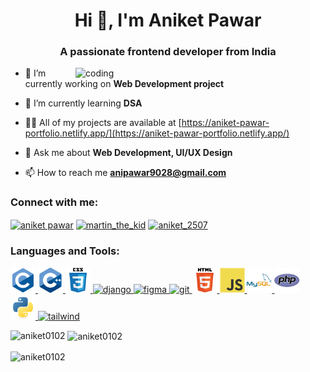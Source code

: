 <!---
ANIKET0102/ANIKET0102 is a ✨ special ✨ repository because its `README.md` (this file) appears on your GitHub profile.
You can click the Preview link to take a look at your changes.
--->

<h1 align="center">Hi 👋, I'm Aniket Pawar</h1>
<h3 align="center">A passionate frontend developer from India</h3>

<img align="right" width="400px" alt="coding" src="https://i.pinimg.com/originals/75/e7/ef/75e7ef7aa27009befb076509382b86b8.gif">

- 🔭 I’m currently working on **Web Development project**

- 🌱 I’m currently learning **DSA**

- 👨‍💻 All of my projects are available at [https://aniket-pawar-portfolio.netlify.app/](https://aniket-pawar-portfolio.netlify.app/)

- 💬 Ask me about **Web Development, UI/UX Design**

- 📫 How to reach me **anipawar9028@gmail.com**

<h3 align="left">Connect with me:</h3>
<p align="left">
<a href="https://linkedin.com/in/aniket pawar" target="blank"><img align="center" src="https://raw.githubusercontent.com/rahuldkjain/github-profile-readme-generator/master/src/images/icons/Social/linked-in-alt.svg" alt="aniket pawar" height="30" width="40" /></a>
<a href="https://www.youtube.com/c/martin_the_kid" target="blank"><img align="center" src="https://raw.githubusercontent.com/rahuldkjain/github-profile-readme-generator/master/src/images/icons/Social/youtube.svg" alt="martin_the_kid" height="30" width="40" /></a>
<a href="https://www.codechef.com/users/aniket_2507" target="blank"><img align="center" src="https://cdn.jsdelivr.net/npm/simple-icons@3.1.0/icons/codechef.svg" alt="aniket_2507" height="30" width="40" /></a>
</p>

<h3 align="left">Languages and Tools:</h3>
<p align="left"> <a href="https://www.cprogramming.com/" target="_blank" rel="noreferrer"> <img src="https://raw.githubusercontent.com/devicons/devicon/master/icons/c/c-original.svg" alt="c" width="40" height="40"/> </a> <a href="https://www.w3schools.com/cpp/" target="_blank" rel="noreferrer"> <img src="https://raw.githubusercontent.com/devicons/devicon/master/icons/cplusplus/cplusplus-original.svg" alt="cplusplus" width="40" height="40"/> </a> <a href="https://www.w3schools.com/css/" target="_blank" rel="noreferrer"> <img src="https://raw.githubusercontent.com/devicons/devicon/master/icons/css3/css3-original-wordmark.svg" alt="css3" width="40" height="40"/> </a> <a href="https://www.djangoproject.com/" target="_blank" rel="noreferrer"> <img src="https://cdn.worldvectorlogo.com/logos/django.svg" alt="django" width="40" height="40"/> </a> <a href="https://www.figma.com/" target="_blank" rel="noreferrer"> <img src="https://www.vectorlogo.zone/logos/figma/figma-icon.svg" alt="figma" width="40" height="40"/> </a> <a href="https://git-scm.com/" target="_blank" rel="noreferrer"> <img src="https://www.vectorlogo.zone/logos/git-scm/git-scm-icon.svg" alt="git" width="40" height="40"/> </a> <a href="https://www.w3.org/html/" target="_blank" rel="noreferrer"> <img src="https://raw.githubusercontent.com/devicons/devicon/master/icons/html5/html5-original-wordmark.svg" alt="html5" width="40" height="40"/> </a> <a href="https://developer.mozilla.org/en-US/docs/Web/JavaScript" target="_blank" rel="noreferrer"> <img src="https://raw.githubusercontent.com/devicons/devicon/master/icons/javascript/javascript-original.svg" alt="javascript" width="40" height="40"/> </a> <a href="https://www.mysql.com/" target="_blank" rel="noreferrer"> <img src="https://raw.githubusercontent.com/devicons/devicon/master/icons/mysql/mysql-original-wordmark.svg" alt="mysql" width="40" height="40"/> </a> <a href="https://www.php.net" target="_blank" rel="noreferrer"> <img src="https://raw.githubusercontent.com/devicons/devicon/master/icons/php/php-original.svg" alt="php" width="40" height="40"/> </a> <a href="https://www.python.org" target="_blank" rel="noreferrer"> <img src="https://raw.githubusercontent.com/devicons/devicon/master/icons/python/python-original.svg" alt="python" width="40" height="40"/> </a> <a href="https://tailwindcss.com/" target="_blank" rel="noreferrer"> <img src="https://www.vectorlogo.zone/logos/tailwindcss/tailwindcss-icon.svg" alt="tailwind" width="40" height="40"/> </a> </p>

<p><img align="left" src="https://github-readme-stats.vercel.app/api/top-langs?username=aniket0102&show_icons=true&locale=en&layout=compact" alt="aniket0102" /></p>

<p>&nbsp;<img align="center" src="https://github-readme-stats.vercel.app/api?username=aniket0102&show_icons=true&locale=en" alt="aniket0102" /></p>

<p><img align="center" src="https://github-readme-streak-stats.herokuapp.com/?user=aniket0102&" alt="aniket0102" /></p>
